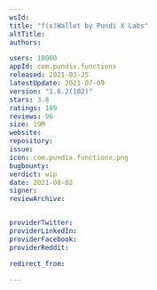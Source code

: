 ```yaml
---
wsId: 
title: "f(x)Wallet by Pundi X Labs"
altTitle: 
authors:

users: 10000
appId: com.pundix.functionx
released: 2021-03-25
latestUpdate: 2021-07-09
version: "1.6.2(102)"
stars: 3.8
ratings: 189
reviews: 96
size: 19M
website: 
repository: 
issue: 
icon: com.pundix.functionx.png
bugbounty: 
verdict: wip
date: 2021-08-02
signer: 
reviewArchive:


providerTwitter: 
providerLinkedIn: 
providerFacebook: 
providerReddit: 

redirect_from:

---
```



